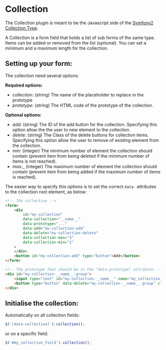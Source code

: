 # Collection

The Collection plugin is meant to be the Javascript side of the [Symfony2 Collection Type](http://symfony.com/doc/current/reference/forms/types/collection.html).

A Collection is a form field that holds a list of sub forms of the same type.
Items can be added or removed from the list (optional).
You can set a minimum and a maximum length for the collection.

## Setting up your form:

The collection need several options:

__Required options:__

* _collection:_ (string) The name of the placeholder to replace in the prototype
* _prototype:_ (string) The HTML code of the prototype of the collection.

__Optional options:__

* _add:_ (string) The ID of the add button for the collection. Specifying this option allow the the user to new element to the collection.
* _delete:_ (string) The Class of the delete buttons for collection items. Specifying this option allow the user to remove of existing element from the collection.
* _min:_ (integer) The minimum number of element the collection should contain (prevent item from being deleted if the minimum number of items is not reached).
* _max_:_ (integer) The maximum number of element the collection should contain (prevent item from being added if the  maximum number of items is reached).

The easier way to specify this options is to set the correct `data-` attributes to the collection root element, as below:

```html
<!-- The collection -->
<form>
    <div
        id="my-collection"
        data-collection="__name__"
        data-prototype="..."
        data-add="my-collection-add"
        data-delete="my-collection-delete"
        data-collection-max="3"
        data-collection-min="1"
    >
    </div>
    <button id="my-collection-add" type="button">Add</button>
</form>
```

```html
<!-- The prototype that should be in the "data-prototype" attribute. -->
<div id="my-collection-__name__-group">
    <input type="text" id="my-collection-__name__" name="my_collection[__name__]"/>
    <button type="button" data-delete="my-collection-__name__-group" class="my-collection-delete">X</button>
</div>
```

## Initialise the collection:

Automatically on all collection fields:

```javascript
$('[data-collection]').collection();
```

or on a specific field:

```javascript
$('#my_collection_field').collection();
```
